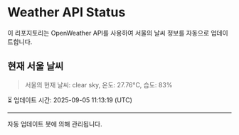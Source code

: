 
# Weather API Status

이 리포지토리는 OpenWeather API를 사용하여 서울의 날씨 정보를 자동으로 업데이트합니다.

## 현재 서울 날씨
> 서울의 현재 날씨: clear sky, 온도: 27.76°C, 습도: 83%

⏳ 업데이트 시간: 2025-09-05 11:13:19 (UTC)

---
자동 업데이트 봇에 의해 관리됩니다.
